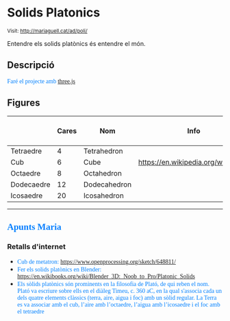 # Solids Platonics

<small>Visit: http://mariaguell.cat/ad/poli/</small>

Entendre els solids platònics és entendre el món.

## Descripció

<n>Faré el projecte amb [three.js](https://threejs.org/)</n>

## Figures

|            | Cares |      Nom      |                Info                | Representació a la filosofia platònica |
|------------|-------|---------------|------------------------------------|----------------------------------------|
| Tetraedre  | 4     | Tetrahedron   |                                    | Foc                                    |
| Cub        | 6     | Cube          | https://en.wikipedia.org/wiki/Cube | Terra                                  |
| Octaedre   | 8     | Octahedron    |                                    | Aire                                   |
| Dodecaedre | 12    | Dodecahedron  |                                    |                                        |
| Icosaedre  | 20    | Icosahedron   |                                    | Aigua                                  |


*****

<style>n{color:#0080ff;font-family:"Segoe Print"}</style>

## <n>Apunts Maria</n>

### Retalls d'internet

* <n>Cub de metatron: https://www.openprocessing.org/sketch/648811/</n>
* <n>Fer els solids platònics en Blender: https://en.wikibooks.org/wiki/Blender_3D:_Noob_to_Pro/Platonic_Solids</n>
* <n>Els sòlids platònics són prominents en la filosofia de Plató, de qui reben el nom. Plató va escriure sobre ells en el diàleg Timeu, c. 360 aC, en la qual s'associa cada un dels quatre elements clàssics (terra, aire, aigua i foc) amb un sòlid regular. La Terra es va associar amb el cub, l’aire amb l’octaedre, l’aigua amb l’icosaedre i el foc amb el tetraedre</n>